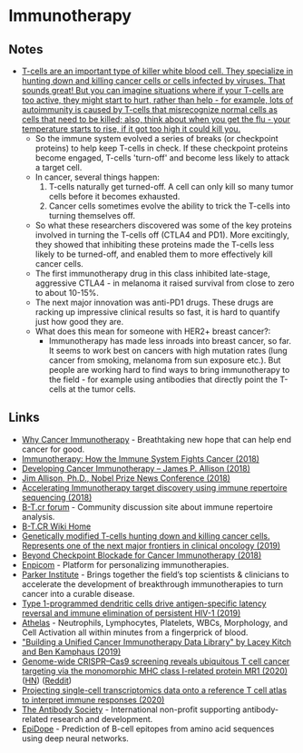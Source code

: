 # Immunotherapy

## Notes

- [T-cells are an important type of killer white blood cell. They specialize in hunting down and killing cancer cells or cells infected by viruses. That sounds great! But you can imagine situations where if your T-cells are too active, they might start to hurt, rather than help - for example, lots of autoimmunity is caused by T-cells that misrecognize normal cells as cells that need to be killed; also, think about when you get the flu - your temperature starts to rise, if it got too high it could kill you.](https://www.reddit.com/r/sciences/comments/9kfkmw/two_scientists_james_allison_and_tasuku_honjo_who/e6zolvk)
  - So the immune system evolved a series of breaks (or checkpoint proteins) to help keep T-cells in check. If these checkpoint proteins become engaged, T-cells 'turn-off' and become less likely to attack a target cell.
  - In cancer, several things happen:
    1. T-cells naturally get turned-off. A cell can only kill so many tumor cells before it becomes exhausted.
    2. Cancer cells sometimes evolve the ability to trick the T-cells into turning themselves off.
  - So what these researchers discovered was some of the key proteins involved in turning the T-cells off (CTLA4 and PD1). More excitingly, they showed that inhibiting these proteins made the T-cells less likely to be turned-off, and enabled them to more effectively kill cancer cells.
  - The first immunotherapy drug in this class inhibited late-stage, aggressive CTLA4 - in melanoma it raised survival from close to zero to about 10-15%.
  - The next major innovation was anti-PD1 drugs. These drugs are racking up impressive clinical results so fast, it is hard to quantify just how good they are.
  - What does this mean for someone with HER2+ breast cancer?:
    - Immunotherapy has made less inroads into breast cancer, so far. It seems to work best on cancers with high mutation rates (lung cancer from smoking, melanoma from sun exposure etc.). But people are working hard to find ways to bring immunotherapy to the field - for example using antibodies that directly point the T-cells at the tumor cells.

## Links

- [Why Cancer Immunotherapy](https://www.parkerici.org/why-cancer-immunotherapy/) - Breathtaking new hope that can help end cancer for good.
- [Immunotherapy: How the Immune System Fights Cancer (2018)](https://www.youtube.com/watch?v=jDdL2bMQXfE)
- [Developing Cancer Immunotherapy – James P. Allison (2018)](https://www.youtube.com/watch?v=D3HpxA_cMNw)
- [Jim Allison, Ph.D., Nobel Prize News Conference (2018)](https://www.youtube.com/watch?v=ScuTG1bzSHY)
- [Accelerating Immunotherapy target discovery using immune repertoire sequencing (2018)](https://www.youtube.com/watch?v=1ZHeoVqw4cQ)
- [B-T.cr forum](https://b-t.cr/) - Community discussion site about immune repertoire analysis.
- [B-T.CR Wiki Home](https://b-t.cr/t/b-t-cr-wiki-home/321)
- [Genetically modified T-cells hunting down and killing cancer cells. Represents one of the next major frontiers in clinical oncology (2019)](https://www.reddit.com/r/Futurology/comments/aohegg/genetically_modified_tcells_hunting_down_and/)
- [Beyond Checkpoint Blockade for Cancer Immunotherapy (2018)](https://www.youtube.com/watch?v=5fgjcbPgSvA)
- [Enpicom](https://www.enpicom.com/) - Platform for personalizing immunotherapies.
- [Parker Institute](https://www.parkerici.org/) - Brings together the field’s top scientists & clinicians to accelerate the development of breakthrough immunotherapies to turn cancer into a curable disease.
- [Type 1-programmed dendritic cells drive antigen-specific latency reversal and immune elimination of persistent HIV-1 (2019)](<https://www.ebiomedicine.com/article/S2352-3964(19)30222-1/fulltext>)
- [Athelas](https://athelas.com/) - Neutrophils, Lymphocytes, Platelets, WBCs, Morphology, and Cell Activation all within minutes from a fingerprick of blood.
- ["Building a Unified Cancer Immunotherapy Data Library" by Lacey Kitch and Ben Kamphaus (2019)](https://www.youtube.com/watch?v=vwZxHVcfwuw)
- [Genome-wide CRISPR–Cas9 screening reveals ubiquitous T cell cancer targeting via the monomorphic MHC class I-related protein MR1 (2020)](https://www.nature.com/articles/s41590-019-0578-8) ([HN](https://news.ycombinator.com/item?id=22101188)) ([Reddit](https://www.reddit.com/r/worldnews/comments/ergiwm/immune_cell_which_kills_most_cancers_discovered/))
- [Projecting single-cell transcriptomics data onto a reference T cell atlas to interpret immune responses (2020)](https://www.biorxiv.org/content/10.1101/2020.06.23.166546v1)
- [The Antibody Society](https://www.antibodysociety.org/) - International non-profit supporting antibody-related research and development.
- [EpiDope](https://github.com/mcollatz/EpiDope) - Prediction of B-cell epitopes from amino acid sequences using deep neural networks.

